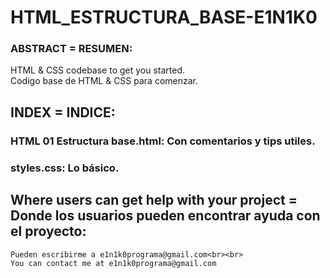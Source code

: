 # HTML_ESTRUCTURA_BASE-E1N1K0

### ABSTRACT = RESUMEN:
  HTML & CSS codebase to get you started.<br>
  Codigo base de HTML & CSS para comenzar.


## INDEX = INDICE:

### HTML 01 Estructura base.html: Con comentarios y tips utiles.

### styles.css: Lo  básico.

## Where users can get help with your project = Donde los usuarios pueden encontrar ayuda con el proyecto:
	Pueden escribirme a e1n1k0programa@gmail.com<br><br>
	You can contact me at e1n1k0programa@gmail.com
